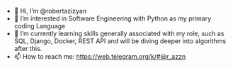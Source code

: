 - 👋 Hi, I’m @robertazizyan
- 👀 I’m interested in Software Engineering with Python as my primary coding Language
- 🌱 I’m currently learning skills generally associated with my role, such as SQL, Django, Docker, REST API and will be diving deeper into algorithms after this.
- 📫 How to reach me: https://web.telegram.org/k/#@r_azzn

<!---
robertazizyan/robertazizyan is a ✨ special ✨ repository because its `README.md` (this file) appears on your GitHub profile.
You can click the Preview link to take a look at your changes.
--->
